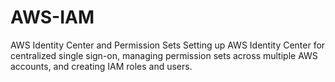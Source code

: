 # AWS-IAM
AWS Identity Center and Permission Sets
Setting up AWS Identity Center for centralized single sign-on, managing permission sets across multiple AWS accounts, and creating IAM roles and users. 
